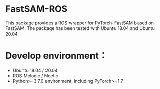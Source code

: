 # FastSAM-ROS
This package provides a ROS wrapper for PyTorch-FastSAM based on FastSAM. The package has been tested with Ubuntu 18.04 and Ubuntu 20.04.

# Develop environment：

- Ubuntu 18.04 / 20.04
- ROS Melodic / Noetic
- Python>=3.7.0 environment, including PyTorch>=1.7
